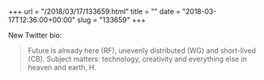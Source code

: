 +++
url = "/2018/03/17/133659.html"
title = ""
date = "2018-03-17T12:36:00+00:00"
slug = "133659"
+++

New Twitter bio:

> Future is already here (RF), unevenly distributed (WG) and short-lived (CB). Subject matters: technology, creativity and everything else in heaven and earth, H.

